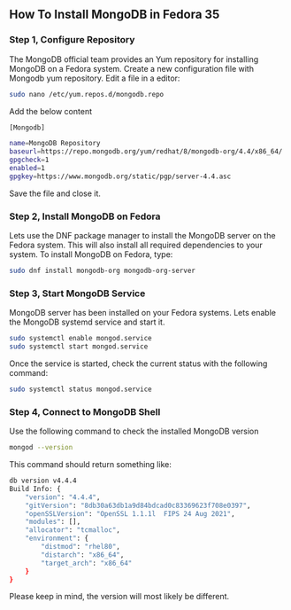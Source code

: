 ## How To Install MongoDB in Fedora 35

### Step 1, Configure Repository

The MongoDB official team provides an Yum repository for installing MongoDB on a Fedora system. Create a new configuration file with Mongodb yum repository. Edit a file in a editor:

```bash
sudo nano /etc/yum.repos.d/mongodb.repo
```

Add the below content

```bash
[Mongodb]

name=MongoDB Repository
baseurl=https://repo.mongodb.org/yum/redhat/8/mongodb-org/4.4/x86_64/
gpgcheck=1
enabled=1
gpgkey=https://www.mongodb.org/static/pgp/server-4.4.asc
```

Save the file and close it.

### Step 2, Install MongoDB on Fedora

Lets use the DNF package manager to install the MongoDB server on the Fedora system. This will also install all required dependencies to your system. To install MongoDB on Fedora, type:

```bash
sudo dnf install mongodb-org mongodb-org-server
```

### Step 3, Start MongoDB Service

MongoDB server has been installed on your Fedora systems. Lets enable the MongoDB systemd service and start it.

```bash
sudo systemctl enable mongod.service
sudo systemctl start mongod.service
```

Once the service is started, check the current status with the following
command:

```bash
sudo systemctl status mongod.service
```

### Step 4, Connect to MongoDB Shell

Use the following command to check the installed MongoDB version

```bash
mongod --version
```

This command should return something like:

```bash
db version v4.4.4
Build Info: {
    "version": "4.4.4",
    "gitVersion": "8db30a63db1a9d84bdcad0c83369623f708e0397",
    "openSSLVersion": "OpenSSL 1.1.1l  FIPS 24 Aug 2021",
    "modules": [],
    "allocator": "tcmalloc",
    "environment": {
        "distmod": "rhel80",
        "distarch": "x86_64",
        "target_arch": "x86_64"
    }
}
```

Please keep in mind, the version will most likely be different.

<!-- ### Markdown

Markdown is a lightweight and easy-to-use syntax for styling your writing. It includes conventions for

```bash
Syntax highlighted code block

# Header 1
## Header 2
### Header 3

- Bulleted
- List

1. Numbered
2. List

**Bold** and _Italic_ and `Code` text

[Link](url) and ![Image](src)
```

For more details see [Basic writing and formatting syntax](https://docs.github.com/en/github/writing-on-github/getting-started-with-writing-and-formatting-on-github/basic-writing-and-formatting-syntax).

### Jekyll Themes

Your Pages site will use the layout and styles from the Jekyll theme you have selected in your [repository settings](https://github.com/c4rt0/Fedora/settings/pages). The name of this theme is saved in the Jekyll `_config.yml` configuration file.

### Support or Contact

Having trouble with Pages? Check out our [documentation](https://docs.github.com/categories/github-pages-basics/) or [contact support](https://support.github.com/contact) and we’ll help you sort it out. -->
